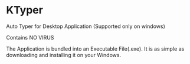 # KTyper
Auto Typer for Desktop Application (Supported only on windows)
<p> Contains NO VIRUS </p>

The Application is bundled into an Executable File(.exe). 
It is as simple as downloading and installing it on your Windows. 

